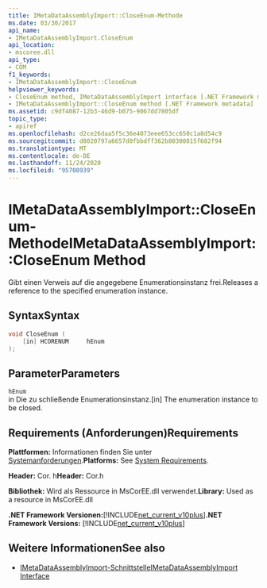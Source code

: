 ```yaml
---
title: IMetaDataAssemblyImport::CloseEnum-Methode
ms.date: 03/30/2017
api_name:
- IMetaDataAssemblyImport.CloseEnum
api_location:
- mscoree.dll
api_type:
- COM
f1_keywords:
- IMetaDataAssemblyImport::CloseEnum
helpviewer_keywords:
- CloseEnum method, IMetaDataAssemblyImport interface [.NET Framework metadata]
- IMetaDataAssemblyImport::CloseEnum method [.NET Framework metadata]
ms.assetid: c9df4087-12b3-46d9-b075-9067dd7805df
topic_type:
- apiref
ms.openlocfilehash: d2ce26daa5f5c36e4073eee653cc650c1a8d54c9
ms.sourcegitcommit: d8020797a6657d0fbbdff362b80300815f682f94
ms.translationtype: MT
ms.contentlocale: de-DE
ms.lasthandoff: 11/24/2020
ms.locfileid: "95708939"
---
```

# <a name="imetadataassemblyimportcloseenum-method"></a><span data-ttu-id="90086-102">IMetaDataAssemblyImport::CloseEnum-Methode</span><span class="sxs-lookup"><span data-stu-id="90086-102">IMetaDataAssemblyImport::CloseEnum Method</span></span>

<span data-ttu-id="90086-103">Gibt einen Verweis auf die angegebene Enumerationsinstanz frei.</span><span class="sxs-lookup"><span data-stu-id="90086-103">Releases a reference to the specified enumeration instance.</span></span>  
  
## <a name="syntax"></a><span data-ttu-id="90086-104">Syntax</span><span class="sxs-lookup"><span data-stu-id="90086-104">Syntax</span></span>  
  
```cpp  
void CloseEnum (  
    [in] HCORENUM     hEnum  
);  
```  
  
## <a name="parameters"></a><span data-ttu-id="90086-105">Parameter</span><span class="sxs-lookup"><span data-stu-id="90086-105">Parameters</span></span>  

 `hEnum`  
 <span data-ttu-id="90086-106">in Die zu schließende Enumerationsinstanz.</span><span class="sxs-lookup"><span data-stu-id="90086-106">[in] The enumeration instance to be closed.</span></span>  
  
## <a name="requirements"></a><span data-ttu-id="90086-107">Requirements (Anforderungen)</span><span class="sxs-lookup"><span data-stu-id="90086-107">Requirements</span></span>  

 <span data-ttu-id="90086-108">**Plattformen:** Informationen finden Sie unter [Systemanforderungen](../../get-started/system-requirements.md).</span><span class="sxs-lookup"><span data-stu-id="90086-108">**Platforms:** See [System Requirements](../../get-started/system-requirements.md).</span></span>  
  
 <span data-ttu-id="90086-109">**Header:** Cor. h</span><span class="sxs-lookup"><span data-stu-id="90086-109">**Header:** Cor.h</span></span>  
  
 <span data-ttu-id="90086-110">**Bibliothek:** Wird als Ressource in MsCorEE.dll verwendet.</span><span class="sxs-lookup"><span data-stu-id="90086-110">**Library:** Used as a resource in MsCorEE.dll</span></span>  
  
 <span data-ttu-id="90086-111">**.NET Framework Versionen:**[!INCLUDE[net_current_v10plus](../../../../includes/net-current-v10plus-md.md)]</span><span class="sxs-lookup"><span data-stu-id="90086-111">**.NET Framework Versions:** [!INCLUDE[net_current_v10plus](../../../../includes/net-current-v10plus-md.md)]</span></span>  
  
## <a name="see-also"></a><span data-ttu-id="90086-112">Weitere Informationen</span><span class="sxs-lookup"><span data-stu-id="90086-112">See also</span></span>

- [<span data-ttu-id="90086-113">IMetaDataAssemblyImport-Schnittstelle</span><span class="sxs-lookup"><span data-stu-id="90086-113">IMetaDataAssemblyImport Interface</span></span>](imetadataassemblyimport-interface.md)

